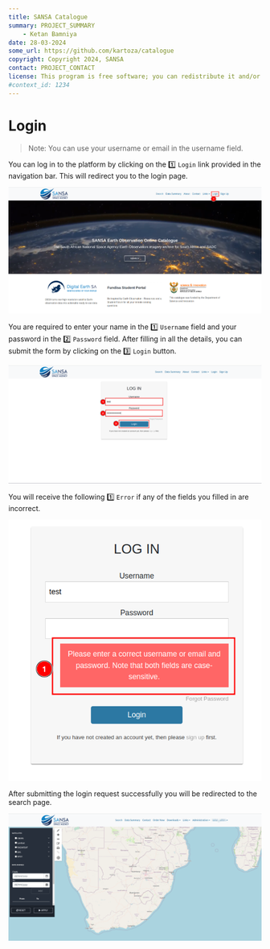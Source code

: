 ```yaml
---
title: SANSA Catalogue
summary: PROJECT_SUMMARY
    - Ketan Bamniya
date: 28-03-2024
some_url: https://github.com/kartoza/catalogue
copyright: Copyright 2024, SANSA
contact: PROJECT_CONTACT
license: This program is free software; you can redistribute it and/or modify it under the terms of the GNU Affero General Public License as published by the Free Software Foundation; either version 3 of the License, or (at your option) any later version.
#context_id: 1234
---
```


# Login

>Note: You can use your username or email in the username field.

You can log in to the platform by clicking on the 1️⃣ `Login` link provided in the navigation bar. This will redirect you to the login page.

[![Home Page](./img/login-img-1.png)](./img/login-img-1.png)

You are required to enter your name in the 1️⃣ `Username` field and your password in the 2️⃣ `Password` field. After filling in all the details, you can submit the form by clicking on the 3️⃣ `Login` button.

![Login Form](./img/login-img-2.png)

You will receive the following 1️⃣ `Error` if any of the fields you filled in are incorrect.

![Error](./img/login-img-3.png)

After submitting the login request successfully you will be redirected to the search page.

[![Search Page](./img/login-img-4.png)](./img/login-img-4.png)
